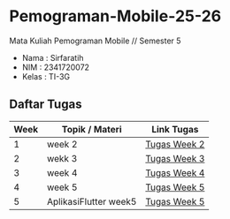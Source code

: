 # Pemograman-Mobile-25-26
Mata Kuliah Pemograman Mobile // Semester 5 
- Nama  : Sirfaratih
- NIM   : 2341720072
- Kelas : TI-3G

## Daftar Tugas

| Week | Topik / Materi            | Link Tugas |
|------|---------------------------|------------|
| 1    | week 2                    | [Tugas Week 2]([link_tugas_week1](https://github.com/sirfara12/Pemograman-Mobile-25-26/tree/929a3d6bf2dea081d14bfe7755ee1ff254b20595/week1)) |
| 2    | wekk 3                    | [Tugas Week 3]([link_tugas_week2](https://github.com/sirfara12/Pemograman-Mobile-25-26/tree/929a3d6bf2dea081d14bfe7755ee1ff254b20595/week2)) |
| 3    | week 4                    | [Tugas Week 4]([link_tugas_week3](https://github.com/sirfara12/Pemograman-Mobile-25-26/tree/929a3d6bf2dea081d14bfe7755ee1ff254b20595/week3)) |
| 4    | week 5                    | [Tugas Week 5](https://github.com/sirfara12/pemogramanmobile.git) |
| 5    | AplikasiFlutter week5     | [Tugas Week 5]( ) |
